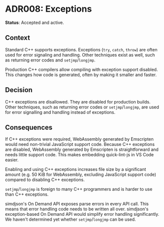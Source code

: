 # ADR008: Exceptions

**Status**: Accepted and active.

## Context

Standard C++ supports exceptions. Exceptions (`try`, `catch`, `throw`) are often
used for error signaling and handling. Other techniques exist as well, such as
returning error codes and `setjmp`/`longjmp`.

Production C++ compilers allow compiling with exception support disabled. This
changes how code is generated, often by making it smaller and faster.

## Decision

C++ exceptions are disallowed. They are disabled for production builds. Other
techniques, such as returning error codes or `setjmp`/`longjmp`, are used
for error signalling and handling instead of exceptions.

## Consequences

If C++ exceptions were required, WebAssembly generated by Emscripten would need
non-trivial JavaScript support code. Because C++ exceptions are disabled,
WebAssembly generated by Emscripten is straightforward and needs little support
code. This makes embedding quick-lint-js in VS Code easier.

Enabling and using C++ exceptions increases file size by a significant amount
(e.g. 50 KiB for WebAssembly, excluding JavaScript support code) compared to
disabling C++ exceptions.

`setjmp`/`longjmp` is foreign to many C++ programmers and is harder to use than
C++ exceptions.

simdjson's On Demand API exposes parse errors in every API call. This means that
error handling code needs to be written all over. simdjson's exception-based On
Demand API would simplify error handling significantly. We haven't determined
yet whether `setjmp`/`longjmp` can be used.

